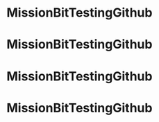 # MissionBitTestingGithub
# MissionBitTestingGithub
# MissionBitTestingGithub
# MissionBitTestingGithub

